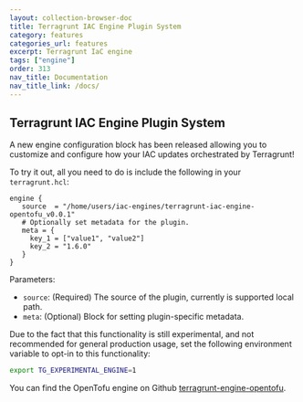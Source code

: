 ```yaml
---
layout: collection-browser-doc
title: Terragrunt IAC Engine Plugin System
category: features
categories_url: features
excerpt: Terragrunt IaC engine
tags: ["engine"]
order: 313
nav_title: Documentation
nav_title_link: /docs/
---
```


## Terragrunt IAC Engine Plugin System

A new engine configuration block has been released allowing you to customize and configure how your IAC updates orchestrated by Terragrunt!

To try it out, all you need to do is include the following in your `terragrunt.hcl`:

```hcl
engine {
   source  = "/home/users/iac-engines/terragrunt-iac-engine-opentofu_v0.0.1"
   # Optionally set metadata for the plugin.
   meta = { 
     key_1 = ["value1", "value2"]
     key_2 = "1.6.0"
   }
}
```

Parameters:

* `source`: (Required) The source of the plugin, currently is supported local path.
* `meta`: (Optional) Block for setting plugin-specific metadata.

Due to the fact that this functionality is still experimental, and not recommended for general production usage, set the following environment variable to opt-in to this functionality:

```sh
export TG_EXPERIMENTAL_ENGINE=1
```

You can find the OpenTofu engine on Github [terragrunt-engine-opentofu](https://github.com/gruntwork-io/terragrunt-engine-opentofu).
